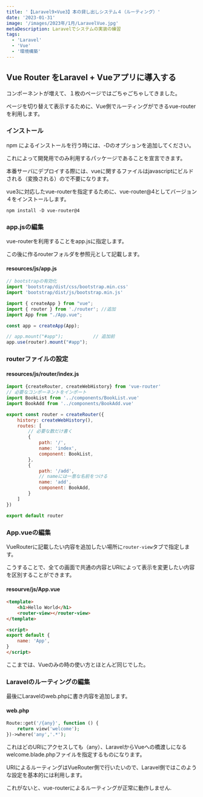 ```yaml
---
title: '【Laravel9×Vue3】本の貸し出しシステム４（ルーティング）'
date: '2023-01-31'
image: '/images/2023年/1月/LaravelVue.jpg'
metaDescription: Laravelでシステムの実装の練習
tags:
  - 'Laravel'
  - 'Vue'
  - '環境構築'
---
```


## Vue Router をLaravel + Vueアプリに導入する

コンポーネントが増えて、１枚のページではごちゃごちゃしてきました。

ページを切り替えて表示するために、Vue側でルーティングができる<red>vue-router</red>を利用します。


### インストール

npm によるインストールを行う時には、<bold>-D</bold>のオプションを追加してください。

これによって開発用でのみ利用するパッケージであることを宣言できます。

本番サーバにデプロイする際には、vueに関するファイルはjavascriptにビルドされる（変換される）ので不要になります。

vue3に対応したvue-routerを指定するために、<bold>vue-router@4</bold>としてバージョン４をインストールします。

```terminal 
npm install -D vue-router@4
```

### app.jsの編集

vue-routerを利用することをapp.jsに指定します。

この後に作るrouterフォルダを参照元として記載します。

#### resources/js/app.js
```javascript
// bootstrapの有効化
import 'bootstrap/dist/css/bootstrap.min.css'
import 'bootstrap/dist/js/bootstrap.min.js'

import { createApp } from "vue";
import { router } from './router'; //追加
import App from "./App.vue";

const app = createApp(App);

// app.mount("#app");           // 追加前
app.use(router).mount("#app");

```

### routerファイルの設定


#### resources/js/router/index.js

```javascript
import {createRouter, createWebHistory} from 'vue-router'
// 必要なコンポーネントをインポート
import BookList from '../components/BookList.vue'
import BookAdd from '../components/BookAdd.vue'

export const router = createRouter({
    history: createWebHistory(),
    routes: [
        // 必要な数だけ書く
        {
            path: '/',
            name: 'index',
            component: BookList,
        },
        {
            path: '/add',
            // nameには一意な名前をつける
            name: 'add', 
            component: BookAdd,
        }
    ]
})

export default router
```


### App.vueの編集
VueRouterに記載したい内容を追加したい場所に<code>router-view</code>タブで指定します。

こうすることで、全ての画面で共通の内容とURIによって表示を変更したい内容を区別することができます。

#### resourve/js/App.vue
```html
<template>
    <h1>Hello World</h1>
    <router-view></router-view>
</template>

<script>
export default {
    name: 'App',
}
</script>
```


ここまでは、Vueのみの時の使い方とほとんど同じでした。

### Laravelのルーティングの編集
最後にLaravelのweb.phpに書き内容を追加します。

#### web.php
```php
Route::get('/{any}', function () {
    return view('welcome');
})->where('any','.*');
```

これはどのURIにアクセスしても（any）、LaravelからVueへの橋渡しになるwelcome.blade.phpファイルを指定するものになります。

<red>URIによるルーティングはVueRouter側で行いたい</red>ので、Laravel側ではこのような設定を基本的には利用します。

<bold>これがないと、vue-routerによるルーティングが正常に動作しません.</bold>